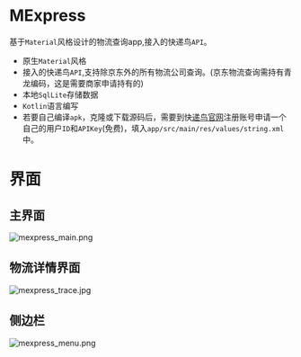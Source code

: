 # MExpress
基于`Material`风格设计的物流查询app,接入的快递鸟`API`。
* 原生`Material`风格
* 接入的快递鸟`API`,支持除京东外的所有物流公司查询。(京东物流查询需持有青龙编码，这是需要商家申请持有的)
* 本地`SqlLite`存储数据
* `Kotlin`语言编写
* 若要自己编译`apk`，克隆或下载源码后，需要到快[递鸟官网](https://www.kdniao.com/)注册账号申请一个自己的用户`ID`和`APIKey`(免费)，填入`app/src/main/res/values/string.xml`中。

# 界面
## 主界面
![mexpress_main.png](https://album.wteng.top/images/2019/08/27/mexpress_main.png)

## 物流详情界面
![mexpress_trace.jpg](https://album.wteng.top/images/2019/08/27/mexpress_trace.jpg)

## 侧边栏
![mexpress_menu.png](https://album.wteng.top/images/2019/08/27/mexpress_menu.png)

